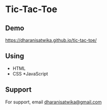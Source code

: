 
# Tic-Tac-Toe


## Demo

https://dharanisatwika.github.io/tic-tac-toe/

  
## Using 

* HTML
* CSS
*JavaScript

  
## Support

For support, email dharanisatwika@gmail.com 
